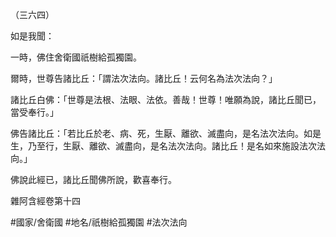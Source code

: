 （三六四）

如是我聞：

一時，佛住舍衛國祇樹給孤獨園。

爾時，世尊告諸比丘：「謂法次法向。諸比丘！云何名為法次法向？」

諸比丘白佛：「世尊是法根、法眼、法依。善哉！世尊！唯願為說，諸比丘聞已，當受奉行。」

佛告諸比丘：「若比丘於老、病、死，生厭、離欲、滅盡向，是名法次法向。如是生，乃至行，生厭、離欲、滅盡向，是名法次法向。諸比丘！是名如來施設法次法向。」

佛說此經已，諸比丘聞佛所說，歡喜奉行。

雜阿含經卷第十四

#國家/舍衛國
#地名/祇樹給孤獨園
#法次法向

